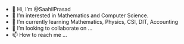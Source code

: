 - 👋 Hi, I’m @SaahilPrasad
- 👀 I’m interested in Mathematics and Computer Science.
- 🌱 I’m currently learning Mathematics, Physics, CSI, DIT, Accounting
- 💞️ I’m looking to collaborate on ...
- 📫 How to reach me ...

<!---
SaahilPrasad/SaahilPrasad is a ✨ special ✨ repository because its `README.md` (this file) appears on your GitHub profile.
You can click the Preview link to take a look at your changes.
--->
